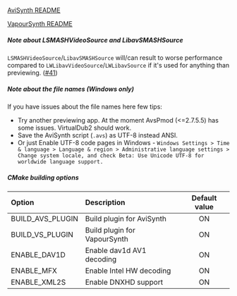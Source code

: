 [AviSynth README](https://github.com/HomeOfAviSynthPlusEvolution/L-SMASH-Works/blob/master/AviSynth/README)

[VapourSynth README](https://github.com/HomeOfAviSynthPlusEvolution/L-SMASH-Works/blob/master/VapourSynth/README)

##### Note about LSMASHVideoSource and LibavSMASHSource

`LSMASHVideoSource`/`LibavSMASHSource` will/can result to worse performance compared to `LWLibavVideoSource`/`LWLibavSource` if it's used for anything than previewing. ([#41](https://github.com/HomeOfAviSynthPlusEvolution/L-SMASH-Works/issues/41))

##### Note about the file names (Windows only)

If you have issues about the file names here few tips:

- Try another previewing app. At the moment AvsPmod (<=2.7.5.5) has some issues. VirtualDub2 should work.
- Save the AviSynth script (`.avs`) as UTF-8 instead ANSI.
- Or just Enable UTF-8 code pages in Windows - `Windows Settings > Time & language > Language & region > Administrative language settings > Change system locale, and check Beta: Use Unicode UTF-8 for worldwide language support.`

##### CMake building options

|      Option      |          Description         | Default value |
|:---------------- |:---------------------------- |:-------------:|
| BUILD_AVS_PLUGIN | Build plugin for AviSynth    |       ON      |
| BUILD_VS_PLUGIN  | Build plugin for VapourSynth |       ON      |
| ENABLE_DAV1D     | Enable dav1d AV1 decoding    |       ON      |
| ENABLE_MFX       | Enable Intel HW decoding     |       ON      |
| ENABLE_XML2S     | Enable DNXHD support         |       ON      |
